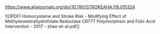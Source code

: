 
https://www.ahajournals.org/doi/10.1161/STROKEAHA.116.015324

![[(PDF) Homocysteine and Stroke Risk - Modifying Effect of Methylenetetrahydrofolate Reductase C677T Polymorphism and Folic Acid Intervention - 2017 - zhao-et-al.pdf]]
